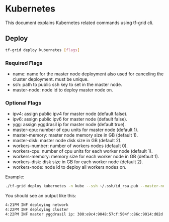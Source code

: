 # Kubernetes

This document explains Kubernetes related commands using tf-grid cli.

## Deploy

```bash
tf-grid deploy kubernetes [flags]
```

### Required Flags

- name: name for the master node deployment also used for canceling the cluster deployment. must be unique.
- ssh: path to public ssh key to set in the master node.
- master-node: node id to deploy master node on.

### Optional Flags

- ipv4: assign public ipv4 for master node (default false).
- ipv6: assign public ipv6 for master node (default false).
- ygg: assign yggdrasil ip for master node (default true).
- master-cpu: number of cpu units for master node (default 1).
- master-memory: master node memory size in GB (default 1).
- master-disk: master node disk size in GB (default 2).
- workers-number: number of workers nodes (default 0).
- workers-cpu: number of cpu units for each worker node (default 1).
- workers-memory: memory size for each worker node in GB (default 1).
- workers-disk: disk size in GB for each worker node (default 2).
- workers-node: node id to deploy all workers nodes on.

Example:

```bash
./tf-grid deploy kubernetes -n kube --ssh ~/.ssh/id_rsa.pub --master-node 14 --workers-number 2 --workers-node 14
```

You should see an output like this:

```bash
4:21PM INF deploying network
4:22PM INF deploying cluster
4:22PM INF master yggdrasil ip: 300:e9c4:9048:57cf:504f:c86c:9014:d02d
```
